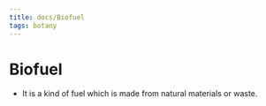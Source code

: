 ```yaml
---
title: docs/Biofuel
tags: botany
---
```


# Biofuel
- It is a kind of fuel which is made from natural materials or waste.
